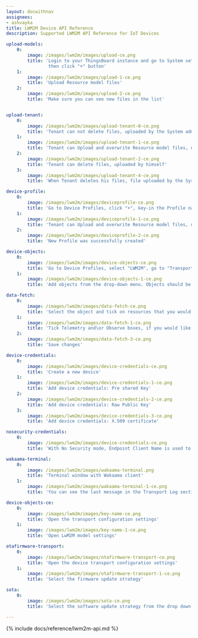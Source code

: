 ```yaml
---
layout: docwithnav
assignees:
- ashvayka
title: LWM2M Device API Reference
description: Supported LWM2M API Reference for IoT Devices 

upload-models:
    0:
        image: /images/lwm2m/images/upload-ce.png
        title: 'Login to your ThingsBoard instance and go to System settings -> Resource Library,
                then click "+" button'
    1:
        image: /images/lwm2m/images/upload-1-ce.png
        title: 'Upload Resource model files'
    2:
        image: /images/lwm2m/images/upload-2-ce.png
        title: 'Make sure you can see new files in the list'


upload-tenant:
    0:
        image: /images/lwm2m/images/upload-tenant-0-ce.png
        title: 'Tenant can not delete files, uploaded by the System administrator'
    1:
        image: /images/lwm2m/images/upload-tenant-1-ce.png
        title: 'Tenant can Upload and overwrite Resource model files, uploaded by the System administrator for the same resource'
    2:
        image: /images/lwm2m/images/upload-tenant-2-ce.png
        title: 'Tenant can delete files, uploaded by himself'
    3:
        image: /images/lwm2m/images/upload-tenant-4-ce.png
        title: 'When Tenant deletes his files, file uploaded by the System administrator remains'

device-profile:
    0:
        image: /images/lwm2m/images/deviceprofile-ce.png
        title: 'Go to Device Profiles, click "+", key-in the Profile name and select the Rule chain, which will process messages'
    1:
        image: /images/lwm2m/images/deviceprofile-1-ce.png
        title: 'Tenant can Upload and overwrite Resource model files, uploaded by the System administrator for the same resource'
    2:
        image: /images/lwm2m/images/deviceprofile-2-ce.png
        title: 'New Profile was successfully created'

device-objects:
    0:
        image: /images/lwm2m/images/device-objects-ce.png
        title: 'Go to Device Profiles, select "LWM2M", go to "Transport configuration" tab, click "Edit" button'
    1:
        image: /images/lwm2m/images/device-objects-1-ce.png
        title: 'Add objects from the drop-down menu. Objects should be uploaded to the Resource library'

data-fetch:
    0:
        image: /images/lwm2m/images/data-fetch-ce.png
        title: 'Select the object and tick on resources that you would like to fetch'
    1:
        image: /images/lwm2m/images/data-fetch-1-ce.png
        title: 'Tick Telemetry and\or Observe boxes, if you would like teh Server to observe them and fetch updated values'
    2:
        image: /images/lwm2m/images/data-fetch-3-ce.png
        title: 'Save changes'

device-credentials:
    0:
        image: /images/lwm2m/images/device-credentials-ce.png
        title: 'Create a new device'
    1:
        image: /images/lwm2m/images/device-credentials-1-ce.png
        title: 'Add device credentials: Pre shared Key'
    2:
        image: /images/lwm2m/images/device-credentials-2-ce.png
        title: 'Add device credentials: Raw Public Key'
    3:
        image: /images/lwm2m/images/device-credentials-3-ce.png
        title: 'Add device credentials: X.509 certificate'

nosecurity-credentials:
    0:
        image: /images/lwm2m/images/device-credentials-ce.png
        title: 'With No Security mode, Endpoint Client Name is used to identify the device'

wakaama-terminal:
    0:
        image: /images/lwm2m/images/wakaama-terminal.png
        title: 'Terminal window with Wakaama client'
    1:
        image: /images/lwm2m/images/wakaama-terminal-1-ce.png
        title: 'You can see the last message in the Transport Log section'

device-objects-ce:
    0:
        image: /images/lwm2m/images/key-name-ce.png
        title: 'Open the transport configuration settings'
    1:
        image: /images/lwm2m/images/key-name-1-ce.png
        title: 'Open LwM2M model settings'

otafirmware-transport:
    0:
        image: /images/lwm2m/images/otafirmware-transport-ce.png
        title: 'Open the device transport configuration settings'
    1:
        image: /images/lwm2m/images/otafirmware-transport-1-ce.png
        title: 'Select the firmware update strategy'

sota:
    0:
        image: /images/lwm2m/images/sota-ce.png
        title: 'Select the software update strategy from the drop down menu'

---
```


{% include docs/reference/lwm2m-api.md %}
